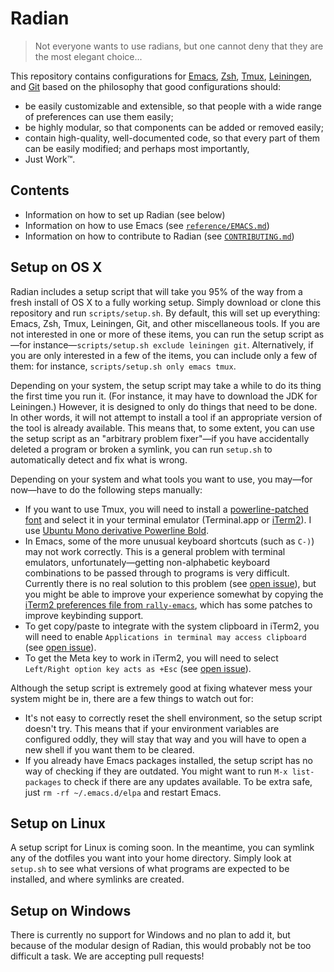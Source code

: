 # Radian

> Not everyone wants to use radians, but one cannot deny that they are
> the most elegant choice...

This repository contains configurations for [Emacs], [Zsh], [Tmux],
[Leiningen], and [Git] based on the philosophy that good
configurations should:

- be easily customizable and extensible, so that people with a wide
  range of preferences can use them easily;
- be highly modular, so that components can be added or removed
  easily;
- contain high-quality, well-documented code, so that every part of
  them can be easily modified; and perhaps most importantly,
- Just Work&trade;.

## Contents

- Information on how to set up Radian (see below)
- Information on how to use Emacs
  (see [`reference/EMACS.md`](reference/EMACS.md))
- Information on how to contribute to Radian
  (see [`CONTRIBUTING.md`](CONTRIBUTING.md))

## Setup on OS X

Radian includes a setup script that will take you 95% of the way from
a fresh install of OS X to a fully working setup. Simply download or
clone this repository and run `scripts/setup.sh`. By default, this
will set up everything: Emacs, Zsh, Tmux, Leiningen, Git, and other
miscellaneous tools. If you are not interested in one or more of these
items, you can run the setup script as—for instance—`scripts/setup.sh
exclude leiningen git`. Alternatively, if you are only interested in a
few of the items, you can include only a few of them: for instance,
`scripts/setup.sh only emacs tmux`.

Depending on your system, the setup script may take a while to do its
thing the first time you run it. (For instance, it may have to
download the JDK for Leiningen.) However, it is designed to only do
things that need to be done. In other words, it will not attempt to
install a tool if an appropriate version of the tool is already
available. This means that, to some extent, you can use the setup
script as an "arbitrary problem fixer"—if you have accidentally
deleted a program or broken a symlink, you can run `setup.sh` to
automatically detect and fix what is wrong.

Depending on your system and what tools you want to use, you may—for
now—have to do the following steps manually:

- If you want to use Tmux, you will need to install
  a [powerline-patched font][fonts] and select it in your terminal
  emulator (Terminal.app or [iTerm2]). I
  use [Ubuntu Mono derivative Powerline Bold][font].
- In Emacs, some of the more unusual keyboard shortcuts (such as
  `C-)`) may not work correctly. This is a general problem with
  terminal emulators, unfortunately—getting non-alphabetic keyboard
  combinations to be passed through to programs is very difficult.
  Currently there is no real solution to this problem
  (see [open issue][keys issue]), but you might be able to improve
  your experience somewhat by copying
  the [iTerm2 preferences file from `rally-emacs`][plist], which has
  some patches to improve keybinding support.
- To get copy/paste to integrate with the system clipboard in iTerm2,
  you will need to enable `Applications in terminal may access
  clipboard`
  (see [open issue][settings issue]).
- To get the Meta key to work in iTerm2, you will need to select
  `Left/Right option key acts as +Esc`
  (see [open issue][settings issue]).

Although the setup script is extremely good at fixing whatever mess
your system might be in, there are a few things to watch out for:

- It's not easy to correctly reset the shell environment, so the setup
  script doesn't try. This means that if your environment variables
  are configured oddly, they will stay that way and you will have to
  open a new shell if you want them to be cleared.
- If you already have Emacs packages installed, the setup script has
  no way of checking if they are outdated. You might want to run `M-x
  list-packages` to check if there are any updates available. To be
  extra safe, just `rm -rf ~/.emacs.d/elpa` and restart Emacs.

## Setup on Linux

A setup script for Linux is coming soon. In the meantime, you can
symlink any of the dotfiles you want into your home directory. Simply
look at `setup.sh` to see what versions of what programs are expected
to be installed, and where symlinks are created.

## Setup on Windows

There is currently no support for Windows and no plan to add it, but
because of the modular design of Radian, this would probably not be
too difficult a task. We are accepting pull requests!

[emacs]: https://www.gnu.org/software/emacs/
[zsh]: http://zsh.sourceforge.net/
[tmux]: https://tmux.github.io/
[leiningen]: http://leiningen.org/
[git]: https://git-scm.com/
[fonts]: https://github.com/powerline/fonts
[iterm2]: https://www.iterm2.com/
[font]: https://github.com/powerline/fonts/tree/master/UbuntuMono
[keys issue]: https://github.com/raxod502/radian/issues/101
[plist]: https://github.com/RallySoftware/rally-emacs/blob/53a7448fb70b1c1b184e78145b0781a19b65300a/pristine/com.googlecode.iterm2.plist
[settings issue]: https://github.com/raxod502/radian/issues/113
